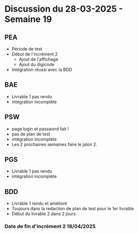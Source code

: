# Discussion du 28-03-2025 - Semaine 19

## PEA
- Période de test 
- Début de l'incrément 2
    - Ajout de l'affichage 
    - Ajout du digicode
- Intégration réussi avec la BDD


## BAE
- Livrable 1 pas rendu
- intégration incomplète

## PSW
- page login et password fait !
- pas de plan de test
- intégration incomplète
- Les 2 prochaines semaines faire le jalon 2.

## PGS
- Livrable 1 pas rendu
- intégration incomplète

## BDD
- Livrable 1 rendu et amélioré
- Toujours dans la redaction de plan de test pour le 1er livrable
- Début du livrable 2 dans 2 jours


### Date de fin d'incrément 2 18/04/2025
